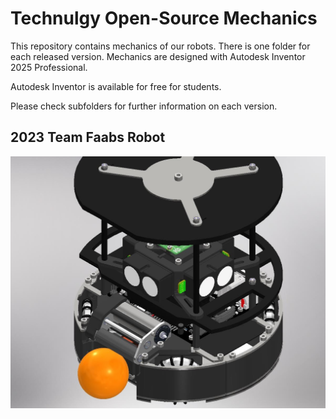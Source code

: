 # Technulgy Open-Source Mechanics

This repository contains mechanics of our robots. There is one folder for each released version.
Mechanics are designed with Autodesk Inventor 2025 Professional.

Autodesk Inventor is available for free for students.

Please check subfolders for further information on each version.

## 2023 Team Faabs Robot

![Team Faabs 2023 Robot](/Team_Faabs/HBG%20v2023/HBG%20v2023.jpg)